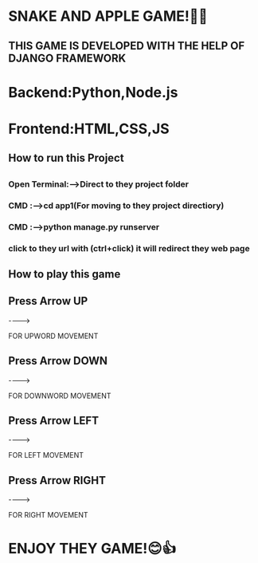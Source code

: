 <h1>SNAKE AND APPLE GAME!🐍🐉</h1>








<H2>THIS GAME IS DEVELOPED WITH THE HELP OF DJANGO FRAMEWORK</H2>

<h1>Backend:Python,Node.js</h1>
<h1>Frontend:HTML,CSS,JS</h1>


<h2>How to run this Project<h2>
  
<h3>Open Terminal:-->Direct to they project folder<h3>
<h3>CMD :-->cd app1(For moving to they project directiory)<h3>
<h3>CMD :-->python manage.py runserver<h3>

<p>click to they url with (ctrl+click) it will redirect they web page <p>
<h2>How to play this game</h2>
<h2>Press Arrow UP</h2>----><p>FOR UPWORD MOVEMENT</p>
<h2>Press Arrow DOWN</h2>----><p>FOR DOWNWORD MOVEMENT</p>
<h2>Press Arrow LEFT</h2>----><p>FOR LEFT MOVEMENT</p>
<h2>Press Arrow RIGHT</h2>----><p>FOR RIGHT MOVEMENT</p>

<h1>ENJOY THEY GAME!😊👍</h1>


